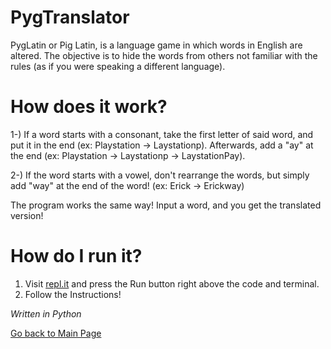 # PygTranslator

PygLatin or Pig Latin, is a language game in which words in English are altered. The objective is to hide the words from others not familiar with the rules (as if you were speaking a different language). 

# How does it work?

1-) If a word starts with a consonant, take the first letter of said word, and put it in the end (ex: Playstation -> Laystationp). Afterwards, add a "ay" at the end (ex: Playstation -> Laystationp -> LaystationPay).

2-) If the word starts with a vowel, don't rearrange the words, but simply add "way" at the end of the word! (ex: Erick -> Erickway)


The program works the same way! Input a word, and you get the translated version!

# How do I run it?

1. Visit [repl.it](https://repl.it/@ErickJR13/SillyGorgeousAngelwingmussel) and press the Run button right above the code and terminal. 
2. Follow the Instructions!


*Written in Python*


[Go back to Main Page](https://erickjr.me)
